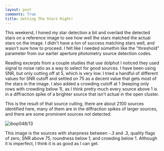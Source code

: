 ```yaml
---
layout: post
comments: True
title: Getting The Stars Right!
---
```


This weekend, I honed my star detection a bit and overlaid the detected stars on a reference image to see how well the stars matched the actual stars on the image. I didn't have a ton of success matching stars well, and wasn't sure how to proceed. I felt like I needed somethin like the "threshold" parameter from our earlier aperture photometry source detection codes.

Reading excerpts from a couple studies that use dolphot I noticed they used signal to noise ratio as a way to select for good sources. I have been using SNR, but only cutting off at 5, which is very low. I tried a handful of different values for SNR cutoff and settled on 75 as a decent value that gets most of the stars in the image. I also added a crowding cutoff at 1 (keeping only rows with crowding below 1), as I think pretty much every source above 1 is in a diffraction spike of a brighter source that isn't actual in the open cluster.

This is the result of that source culling, there are about 2100 sources identified here, many of them are in the diffraction spikes of larger sources, and there are some prominent sources not detected.

![ibop048/13]({{ewolyror.github.io}}/images/ibop048:13.png)

This image is the sources with sharpness between -.3 and .3, quality flags of zero, SNR above 75, roundness below 1, and crowding below 1. Although it is imperfect, I think it is as good as I can get.  
